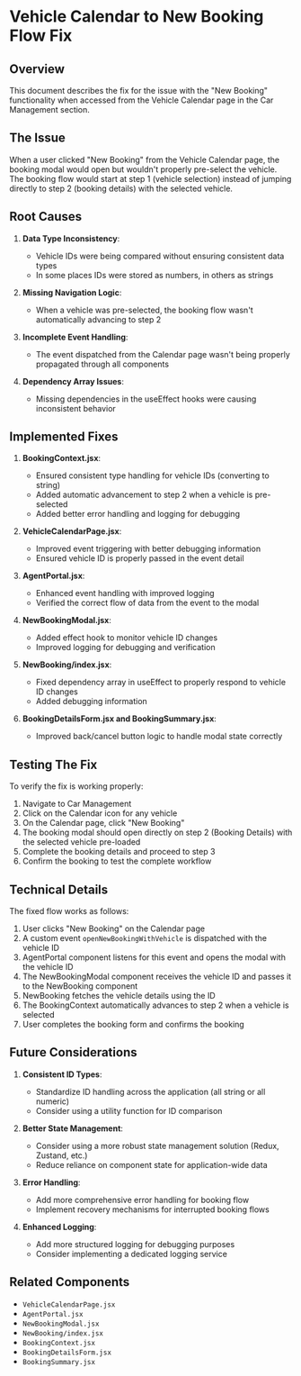 # Vehicle Calendar to New Booking Flow Fix

## Overview
This document describes the fix for the issue with the "New Booking" functionality when accessed from the Vehicle Calendar page in the Car Management section.

## The Issue
When a user clicked "New Booking" from the Vehicle Calendar page, the booking modal would open but wouldn't properly pre-select the vehicle. The booking flow would start at step 1 (vehicle selection) instead of jumping directly to step 2 (booking details) with the selected vehicle.

## Root Causes

1. **Data Type Inconsistency**:
   - Vehicle IDs were being compared without ensuring consistent data types
   - In some places IDs were stored as numbers, in others as strings

2. **Missing Navigation Logic**:
   - When a vehicle was pre-selected, the booking flow wasn't automatically advancing to step 2

3. **Incomplete Event Handling**:
   - The event dispatched from the Calendar page wasn't being properly propagated through all components

4. **Dependency Array Issues**:
   - Missing dependencies in the useEffect hooks were causing inconsistent behavior

## Implemented Fixes

1. **BookingContext.jsx**:
   - Ensured consistent type handling for vehicle IDs (converting to string)
   - Added automatic advancement to step 2 when a vehicle is pre-selected
   - Added better error handling and logging for debugging

2. **VehicleCalendarPage.jsx**:
   - Improved event triggering with better debugging information
   - Ensured vehicle ID is properly passed in the event detail

3. **AgentPortal.jsx**:
   - Enhanced event handling with improved logging
   - Verified the correct flow of data from the event to the modal

4. **NewBookingModal.jsx**:
   - Added effect hook to monitor vehicle ID changes
   - Improved logging for debugging and verification

5. **NewBooking/index.jsx**:
   - Fixed dependency array in useEffect to properly respond to vehicle ID changes
   - Added debugging information

6. **BookingDetailsForm.jsx and BookingSummary.jsx**:
   - Improved back/cancel button logic to handle modal state correctly

## Testing The Fix

To verify the fix is working properly:

1. Navigate to Car Management
2. Click on the Calendar icon for any vehicle
3. On the Calendar page, click "New Booking"
4. The booking modal should open directly on step 2 (Booking Details) with the selected vehicle pre-loaded
5. Complete the booking details and proceed to step 3
6. Confirm the booking to test the complete workflow

## Technical Details

The fixed flow works as follows:

1. User clicks "New Booking" on the Calendar page
2. A custom event `openNewBookingWithVehicle` is dispatched with the vehicle ID
3. AgentPortal component listens for this event and opens the modal with the vehicle ID
4. The NewBookingModal component receives the vehicle ID and passes it to the NewBooking component
5. NewBooking fetches the vehicle details using the ID
6. The BookingContext automatically advances to step 2 when a vehicle is selected
7. User completes the booking form and confirms the booking

## Future Considerations

1. **Consistent ID Types**:
   - Standardize ID handling across the application (all string or all numeric)
   - Consider using a utility function for ID comparison

2. **Better State Management**:
   - Consider using a more robust state management solution (Redux, Zustand, etc.)
   - Reduce reliance on component state for application-wide data

3. **Error Handling**:
   - Add more comprehensive error handling for booking flow
   - Implement recovery mechanisms for interrupted booking flows

4. **Enhanced Logging**:
   - Add more structured logging for debugging purposes
   - Consider implementing a dedicated logging service

## Related Components

- `VehicleCalendarPage.jsx`
- `AgentPortal.jsx`
- `NewBookingModal.jsx`
- `NewBooking/index.jsx`
- `BookingContext.jsx`
- `BookingDetailsForm.jsx`
- `BookingSummary.jsx`